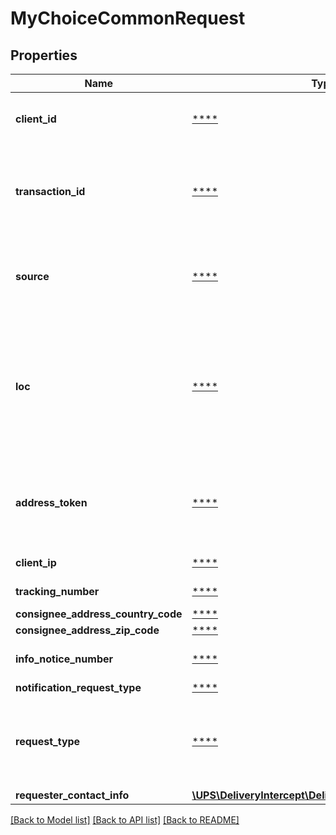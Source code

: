 # MyChoiceCommonRequest

## Properties
Name | Type | Description | Notes
------------ | ------------- | ------------- | -------------
**client_id** | [****](.md) | A unique value that identifies the client application. | [optional] 
**transaction_id** | [****](.md) | A unique value that will be used to identify the transaction for logging and troubleshooting purposes | [optional] 
**source** | [****](.md) | A unique value that identifies where the request originated from. | [optional] 
**loc** | [****](.md) | The locale of the client application. This must be set to ensure that translations on the response are in the proper language. | [optional] 
**address_token** | [****](.md) | wherever tracking number is required, or when a method defines if required. | [optional] 
**client_ip** | [****](.md) | The IP of the remote client | 
**tracking_number** | [****](.md) | The number being tracked. | [optional] 
**consignee_address_country_code** | [****](.md) |  | [optional] 
**consignee_address_zip_code** | [****](.md) |  | [optional] 
**info_notice_number** | [****](.md) | Infonotice number or BCDN number | [optional] 
**notification_request_type** | [****](.md) |  | [optional] 
**request_type** | [****](.md) | The request type of the intercept being performed. Each method defines if required.  | VALUE | DESCRIPTION                     | | :--:  | :--                             | | WC   | WILL_CALL                       | | SC   | SAME_DAY_WILL_CALL              | | FD   | FUTURE_DELIVERY                 | | AA   | ALTERNATE_ADDRESS               | | UR   | UPS_RETAIL_LOCATION             | | RA   | REDELIVER_TO_MY_ADDRESS         | | RS   | RETURN_TO_SENDER                | | AC   | ADDRESS_CORRECTION              | | UGR   | UPGRADE_TO_GROUND               | | UFD   | UPGRADE_AND_FUTURE_DELIVERY     | | UWC   | UPGRADE_AND_WILL_CALL           | | UUR   | UPGRADE_AND_UPS_RETAIL_LOCATION | | UAA   | UPGRADE_AND_ALTERNATE_ADDRESS   | | XUR   | DELIVER_TO_UAP_NEXT_DAY         | | [optional] 
**requester_contact_info** | [**\UPS\DeliveryIntercept\DeliveryIntercept\ContactInfo**](ContactInfo.md) |  | [optional] 

[[Back to Model list]](../../README.md#documentation-for-models) [[Back to API list]](../../README.md#documentation-for-api-endpoints) [[Back to README]](../../README.md)

